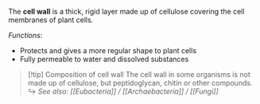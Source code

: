 The **cell wall** is a thick, rigid layer made up of <span class="hi-blue">cellulose</span> covering the cell membranes of plant cells.

*Functions*:
- Protects and gives a more regular shape to plant cells
- Fully permeable to water and dissolved substances

> [!tip] Composition of cell wall
> The cell wall in some organisms is not made up of cellulose, but peptidoglycan, chitin or other compounds.
> ↪️ *See also: [[Eubacteria]] / [[Archaebacteria]] / [[Fungi]]*
